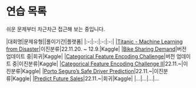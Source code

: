 # 연습 목록

쉬운 문제부터 차근차근 접근해 보는 중입니다.

|대회명|문제유형||풀이기간|플랫폼|
|:-:|:-:|:-:|:-:|
|[Titanic - Machine Learning from Disaster](https://www.kaggle.com/competitions/titanic)|이진분류|22.11.20. ~ 12.9.|Kaggle|
|[Bike Sharing Demand](https://www.kaggle.com/competitions/bike-sharing-demand)|버전 업데이트 중|회귀|Kaggle|
|[Categorical Feature Encoding Challenge](https://www.kaggle.com/c/cat-in-the-dat)|버전 업데이트 중|이진분류|Kaggle|
|[Categorical Feature Encoding Challenge II](https://www.kaggle.com/competitions/cat-in-the-dat-ii/code)|22.11.~|이진분류|Kaggle|
|[Porto Seguro’s Safe Driver Prediction](https://www.kaggle.com/c/porto-seguro-safe-driver-prediction)|22.11.~|이진분류|Kaggle|
|[Predict Future Sales](https://www.kaggle.com/c/competitive-data-science-predict-future-sales)|22.11.~|회귀|Kaggle|
|...|...|...|...
